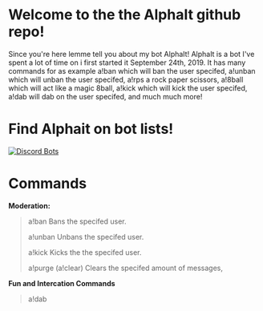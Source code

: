 # Welcome to the the AlphaIt github repo!
Since you're here lemme tell you about my bot AlphaIt! AlphaIt is a bot I've spent a lot of time on i first started it September 24th, 2019. It has many commands for as example a!ban which will ban the user specifed, a!unban which will unban the user specifed, a!rps a rock paper scissors, a!8ball which will act like a magic 8ball, a!kick which will kick the user specifed, a!dab will dab on the user specifed, and much much more!

# Find Alphait on bot lists!
[![Discord Bots](https://discordbots.org/api/widget/493973379515416577.svg)](https://discordbots.org/bot/493973379515416577)

# Commands

**Moderation:**

> a!ban Bans the specifed user.
>
> a!unban Unbans the specifed user.
>
> a!kick Kicks the the specifed user.
>
> a!purge (a!clear) Clears the specifed amount of messages,

**Fun and Intercation Commands**

> a!dab 
